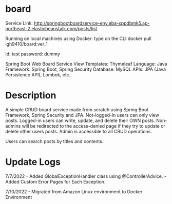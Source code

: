 # board
Service Link: http://springbootboardservice-env.eba-xppdbmk5.ap-northeast-2.elasticbeanstalk.com/posts/list

Running on local machines using Docker: type on the CLI docker pull igh9410/board:ver_1 


id: test
password: dummy

Spring Boot Web Board Service
View Templates: Thymeleaf
Language: Java
Framework: Spring Boot, Spring Security
Database: MySQL
APIs: JPA (Java Persistence API), Lombok, etc..


# Description
A simple CRUD board service made from scratch using Spring Boot Framework, Spring Security and JPA.
Not-logged-in users can only view posts.
Logged-in users can write, update, and delete their OWN posts.
Non-admins will be redirected to the access-denied page if they try to update or delete other users posts.
Admin is accessible to all CRUD operations.

Users can search posts by titles and contents.

# Update Logs
7/7/2022 - Added GlobalExceptionHandler class using @ControllerAdvice.
         - Added Custom Error Pages for Each Exception.
         
7/10/2022 - Migrated from Amazon Linux environment to Docker Environment
          
